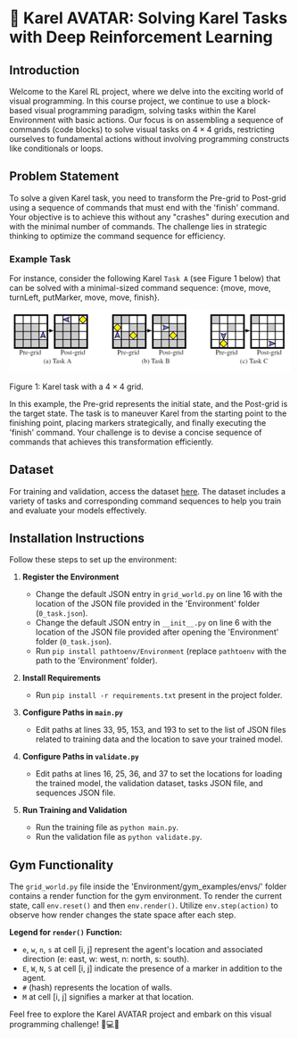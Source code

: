 
# 🚀 Karel AVATAR: Solving Karel Tasks with Deep Reinforcement Learning

## Introduction

Welcome to the Karel RL project, where we delve into the exciting world of visual programming. In this course project, we continue to use a block-based visual programming paradigm, solving tasks within the Karel Environment with basic actions. Our focus is on assembling a sequence of commands (code blocks) to solve visual tasks on $4 \times 4$ grids, restricting ourselves to fundamental actions without involving programming constructs like conditionals or loops.

## Problem Statement

To solve a given Karel task, you need to transform the Pre-grid to Post-grid using a sequence of commands that must end with the 'finish' command. Your objective is to achieve this without any "crashes" during execution and with the minimal number of commands. The challenge lies in strategic thinking to optimize the command sequence for efficiency.

### Example Task

For instance, consider the following Karel `Task A` (see Figure 1 below) that can be solved with a minimal-sized command sequence: {move, move, turnLeft, putMarker, move, move, finish}.

![Example Task](images/figure_karel.png)

Figure 1: Karel task with a $4 \times 4$ grid.

In this example, the Pre-grid represents the initial state, and the Post-grid is the target state. The task is to maneuver Karel from the starting point to the finishing point, placing markers strategically, and finally executing the 'finish' command. Your challenge is to devise a concise sequence of commands that achieves this transformation efficiently.

## Dataset

For training and validation, access the dataset [here](link_to_your_dataset). The dataset includes a variety of tasks and corresponding command sequences to help you train and evaluate your models effectively.

## Installation Instructions

Follow these steps to set up the environment:

1. **Register the Environment**
   - Change the default JSON entry in `grid_world.py` on line 16 with the location of the JSON file provided in the 'Environment' folder (`0_task.json`).
   - Change the default JSON entry in `__init__.py` on line 6 with the location of the JSON file provided after opening the 'Environment' folder (`0_task.json`).
   - Run `pip install pathtoenv/Environment` (replace `pathtoenv` with the path to the 'Environment' folder).

2. **Install Requirements**
   - Run `pip install -r requirements.txt` present in the project folder.

3. **Configure Paths in `main.py`**
   - Edit paths at lines 33, 95, 153, and 193 to set to the list of JSON files related to training data and the location to save your trained model.

4. **Configure Paths in `validate.py`**
   - Edit paths at lines 16, 25, 36, and 37 to set the locations for loading the trained model, the validation dataset, tasks JSON file, and sequences JSON file.

5. **Run Training and Validation**
   - Run the training file as `python main.py`.
   - Run the validation file as `python validate.py`.

## Gym Functionality

The `grid_world.py` file inside the 'Environment/gym_examples/envs/' folder contains a render function for the gym environment. To render the current state, call `env.reset()` and then `env.render()`. Utilize `env.step(action)` to observe how render changes the state space after each step.

**Legend for `render()` Function:**
- `e`, `w`, `n`, `s` at cell [i, j] represent the agent's location and associated direction (e: east, w: west, n: north, s: south).
- `E`, `W`, `N`, `S` at cell [i, j] indicate the presence of a marker in addition to the agent.
- `#` (hash) represents the location of walls.
- `M` at cell [i, j] signifies a marker at that location.

Feel free to explore the Karel AVATAR project and embark on this visual programming challenge! 🤖💻✨